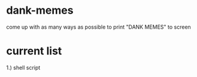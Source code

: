 # dank-memes
come up with as many ways as possible to print "DANK MEMES" to screen

# current list
1.) shell script
